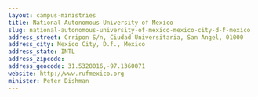 ```yaml
---
layout: campus-ministries
title: National Autonomous University of Mexico
slug: national-autonomous-university-of-mexico-mexico-city-d-f-mexico
address_street: Crripon S/n, Ciudad Universitaria, San Angel, 01000 
address_city: Mexico City, D.f., Mexico
address_state: INTL
address_zipcode: 
address_geocode: 31.5328016,-97.1360071
website: http://www.rufmexico.org
minister: Peter Dishman
---
```



